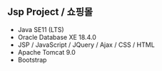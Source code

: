 ## Jsp Project / 쇼핑몰 

* Java SE11 (LTS)
* Oracle Database XE 18.4.0
* JSP / JavaScript / JQuery / Ajax / CSS / HTML
* Apache Tomcat 9.0
* Bootstrap

